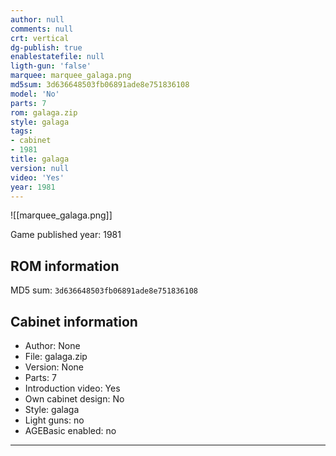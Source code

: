 ```yaml
---
author: null
comments: null
crt: vertical
dg-publish: true
enablestatefile: null
ligth-gun: 'false'
marquee: marquee_galaga.png
md5sum: 3d636648503fb06891ade8e751836108
model: 'No'
parts: 7
rom: galaga.zip
style: galaga
tags:
- cabinet
- 1981
title: galaga
version: null
video: 'Yes'
year: 1981
---
```


![[marquee_galaga.png]]

Game published year: 1981

## ROM information

MD5 sum: `3d636648503fb06891ade8e751836108` 

## Cabinet information

- Author: None
- File: galaga.zip
- Version: None
- Parts: 7
- Introduction video: Yes
- Own cabinet design: No
- Style: galaga
- Light guns: no
- AGEBasic enabled: no

---
